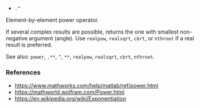 * `.^`

Element-by-element power operator.

If several complex results are possible, returns the one with
smallest non-negative argument (angle).  Use `realpow`, `realsqrt`,
`cbrt`, or `nthroot` if a real result is preferred.

See also: `power`, `.**`, `^`, `**`, `realpow`, `realsqrt`, `cbrt`, `nthroot`.

### References

* https://www.mathworks.com/help/matlab/ref/power.html
* https://mathworld.wolfram.com/Power.html
* https://en.wikipedia.org/wiki/Exponentiation
